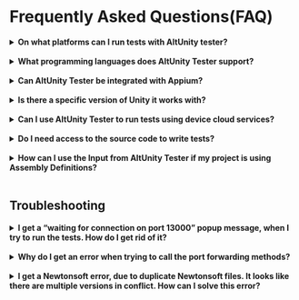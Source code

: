 # Frequently Asked Questions(FAQ)


<details>
<summary><strong> On what platforms can I run tests with AltUnity tester? </strong></summary>
<br>
<strong>Answer:</strong> PC, Android, iOS, consoles are work in progress 
</details>
<br>

<details>
<summary><strong>What programming languages does AltUnity Tester support?</strong></summary>
<br>
<strong>Answer:</strong> C#, Python and Java  
</details>
<br>

<details>
<summary><strong>Can AltUnity Tester be integrated with Appium?</strong></summary>
<br>
<strong>Answer:</strong> AltUnity Tester can be used alongside Appium. Appium allows you to access the native objects and AltUnity Tester can be used to access the Unity objects.  For more info regarding how to run tests together with appium check https://altom.gitlab.io/altunity/altunitytester/pages/tester-with-appium.html 
</details>
<br>

<details>
<summary><strong>Is there a specific version of Unity it works with?</strong></summary>
<br>
<strong>Answer:</strong> AltUnityTester does not require a specific Unity Version. If you encounter any issues, we’d like to hear about them. 
</details>
<br>

<details>
<summary><strong>Can I use AltUnity Tester to run tests using device cloud services?</strong> </summary>
<br>
<strong>Answer:</strong> It works with some of the cloud services. We tried it with Bitbar Cloud and AWS Device Farm.  
These give you access to a virtual machine or a Docker container that has a cloud device attached, where you upload your tests, configure your environment and run your tests. More info about this here: https://altom.gitlab.io/altunity/altunitytester/pages/tester-with-cloud.html 
</details>
<br>

<details>
<summary><strong>Do I need access to the source code to write tests?</strong></summary>
<br>
<strong>Answer:</strong> For AltUnity Tester you need access to the source code. However,  we’ve recently released another tool, AltUnity Inspector, which allows you to inspect the game objects outside the unity editor without access to the source code: https://altom.com/everything-you-need-to-know-about-altunity-inspector/ 
</details>
<br>

<details>
<summary><strong>How can I use the Input from AltUnity Tester if my project is using Assembly Definitions? </strong></summary>
<br>
<strong>Answer:</strong>In order to fix this issue you have to:

1. Create .asmdef files in these directories (3rdParty, AltUnityDriver, AltUnityServer)

2. Reference other asemblies in AltUnityServer assembly

3. Reference AltUnityServer assembly in Project-Main-Assembly
</details>
<br>


## Troubleshooting

<details>
<summary><strong>I get a “waiting for connection on port 13000” popup message, when I try to run the tests. How do I get rid of it? </strong></summary>
<br>
<strong>Answer:</strong> This message is a good thing, it tells you that the game is ready and you can start running your tests.  
</details>
<br>

<details>
<summary><strong>Why do I get an error when trying to call the port forwarding methods? </strong></summary>
<br>
<strong>Answer:</strong> You need to make sure the following third party tools are installed: ADB - Android  or iproxy - iOS
</details>
<br>

<details>
<summary><strong>I get a Newtonsoft error, due to duplicate Newtonsoft files. It looks like there are multiple versions in conflict. How can I solve this error?</strong> </summary>
<br>
<strong>Answer:</strong> You can remove the Newtonsoft version from AltUnity tester.
</details>
<br>